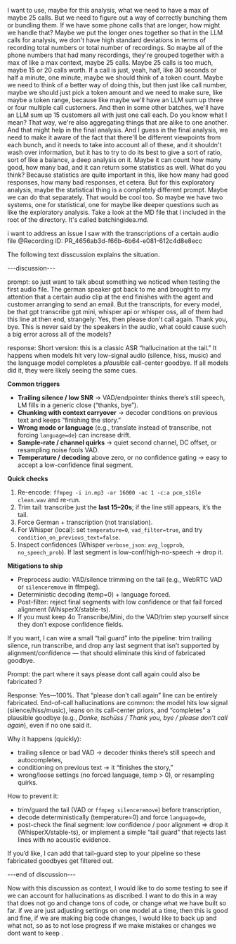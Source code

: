 I want to use, maybe for this analysis, what we need to have a max of maybe 25 calls. But we need to figure out a way of correctly bunching them or bundling them. If we have some phone calls that are longer, how might we handle that? Maybe we put the longer ones together so that in the LLM calls for analysis, we don't have high standard deviations in terms of recording total numbers or total number of recordings. So maybe all of the phone numbers that had many recordings, they're grouped together with a max of like a max context, maybe 25 calls. Maybe 25 calls is too much, maybe 15 or 20 calls worth. If a call is just, yeah, half, like 30 seconds or half a minute, one minute, maybe we should think of a token count. Maybe we need to think of a better way of doing this, but then just like call number, maybe we should just pick a token amount and we need to make sure, like maybe a token range, because like maybe we'll have an LLM sum up three or four multiple call customers. And then in some other batches, we'll have an LLM sum up 15 customers all with just one call each. Do you know what I mean? That way, we're also aggregating things that are alike to one another. And that might help in the final analysis. And I guess in the final analysis, we need to make it aware of the fact that there'll be different viewpoints from each bunch, and it needs to take into account all of these, and it shouldn't wash over information, but it has to try to do its best to give a sort of ratio, sort of like a balance, a deep analysis on it. Maybe it can count how many good, how many bad, and it can return some statistics as well. What do you think? Because statistics are quite important in this, like how many had good responses, how many bad responses, et cetera. But for this exploratory analysis, maybe the statistical thing is a completely different prompt. Maybe we can do that separately. That would be cool too. So maybe we have two systems, one for statistical, one for maybe like deeper questions such as like the exploratory analysis. Take a look at the MD file that I included in the root of the directory. It's called batchingidea.md.


i want to address an issue I saw with the transcriptions of a certain audio file @Recording ID: PR_4656ab3d-f66b-6b64-e081-612c4d8e8ecc


The following text disscussion explains the situation.

---discussion---

prompt: 
so just want to talk about something we noticed when testing the first audio file. The german speaker got back to me and brought to my attention that a certain audio clip at the end finishes with the agent and customer arranging to send an email. But the transcripts, for every model, be that gpt transcribe gpt mini, whisper api or whisper oss, all of them had this line at then end, strangely: Yes, then please don't call again. Thank you, bye. This is never said by the speakers in the audio, what could cause such a big error across all of the models?

response:
Short version: this is a classic ASR “hallucination at the tail.” It happens when models hit very low-signal audio (silence, hiss, music) and the language model completes a *plausible* call-center goodbye. If all models did it, they were likely seeing the same cues.

**Common triggers**

* **Trailing silence / low SNR** → VAD/endpointer thinks there’s still speech, LM fills in a generic close (“thanks, bye”).
* **Chunking with context carryover** → decoder conditions on previous text and keeps “finishing the story.”
* **Wrong mode or language** (e.g., translate instead of transcribe, not forcing `language=de`) can increase drift.
* **Sample-rate / channel quirks** → quiet second channel, DC offset, or resampling noise fools VAD.
* **Temperature / decoding** above zero, or no confidence gating → easy to accept a low-confidence final segment.

**Quick checks**

1. Re-encode: `ffmpeg -i in.mp3 -ar 16000 -ac 1 -c:a pcm_s16le clean.wav` and re-run.
2. Trim tail: transcribe just the **last 15–20s**; if the line still appears, it’s the tail.
3. Force German + transcription (not translation).
4. For Whisper (local): set `temperature=0`, `vad_filter=true`, and try `condition_on_previous_text=false`.
5. Inspect confidences (Whisper `verbose_json`: `avg_logprob`, `no_speech_prob`). If last segment is low-conf/high-no-speech → drop it.

**Mitigations to ship**

* Preprocess audio: VAD/silence trimming on the tail (e.g., WebRTC VAD or `silenceremove` in ffmpeg).
* Deterministic decoding (temp=0) + language forced.
* Post-filter: reject final segments with low confidence or that fail forced alignment (WhisperX/stable-ts).
* If you must keep 4o Transcribe/Mini, do the VAD/trim step yourself since they don’t expose confidence fields.

If you want, I can wire a small “tail guard” into the pipeline: trim trailing silence, run transcribe, and drop any last segment that isn’t supported by alignment/confidence — that should eliminate this kind of fabricated goodbye.


Prompt:  the part where it says please dont call again could also be fabricated ?

Response:
Yes—100%. That “please don’t call again” line can be entirely fabricated. End-of-call hallucinations are common: the model hits low signal (silence/hiss/music), leans on its call-center priors, and “completes” a plausible goodbye (e.g., *Danke, tschüss / Thank you, bye / please don’t call again*), even if no one said it.

Why it happens (quickly):

* trailing silence or bad VAD → decoder thinks there’s still speech and autocompletes,
* conditioning on previous text → it “finishes the story,”
* wrong/loose settings (no forced language, temp > 0), or resampling quirks.

How to prevent it:

* trim/guard the tail (VAD or `ffmpeg silenceremove`) before transcription,
* decode deterministically (temperature=0) and force `language=de`,
* post-check the final segment: low confidence / poor alignment ⇒ drop it (WhisperX/stable-ts),
  or implement a simple “tail guard” that rejects last lines with no acoustic evidence.

If you’d like, I can add that tail-guard step to your pipeline so these fabricated goodbyes get filtered out.

---end of discussion---


Now with this discussion as context, I would like to do some testing to see if we can account for hallucinations as discribed. I want to do this in a way that does not go and change tons of code, or change what we have built so far. if we are just adjusting settings on one model at a time, then this is good and fine, if we are making big code changes, I would like to back up and what not, so as to not lose progress if we make mistakes or changes we dont want to keep . 
